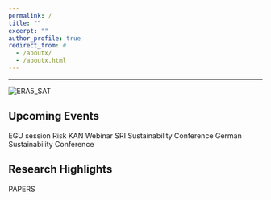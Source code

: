 ```yaml
---
permalink: /
title: ""
excerpt: ""
author_profile: true
redirect_from: #
  - /aboutx/
  - /aboutx.html
---
```


------
![ERA5_SAT](https://kaikornhuber.github.io/images/test_ERA5_sat_wave7.png)

Upcoming Events 
------
EGU session
Risk KAN Webinar
SRI Sustainability Conference
German Sustainability Conference

Research Highlights
------
PAPERS

